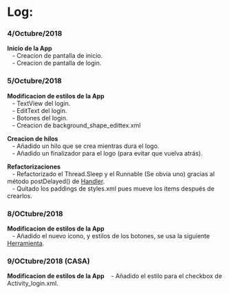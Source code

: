 # Log:

### 4/Octubre/2018

   **Inicio de la App**   
&nbsp;&nbsp; - Creacion de pantalla de inicio.  
&nbsp;&nbsp; - Creacion de pantalla de login.  

### 5/Octubre/2018  
   **Modificacion de estilos de la App**  
&nbsp;&nbsp; - TextView del login.  
&nbsp;&nbsp; - EditText del login.  
&nbsp;&nbsp; - Botones del login.  
&nbsp;&nbsp; - Creacion de background_shape_edittex.xml  

   **Creacion de hilos**  
&nbsp;&nbsp; - Añadido un hilo que se crea mientras dura el logo.  
&nbsp;&nbsp; - Añadido un finalizador para el logo (para evitar que vuelva atrás).  

   **Refactorizaciones**  
&nbsp;&nbsp; - Refactorizado el Thread.Sleep y el Runnable (Se obvia uno) gracias al método postDelayed() de [Handler](https://developer.android.com/reference/android/os/Handler).  
&nbsp;&nbsp; - Quitado los paddings de styles.xml pues mueve los items después de crearlos.  

### 8/OCtubre/2018
   **Modificacion de estilos de la App**  
&nbsp;&nbsp; - Añadido el nuevo icono, y estilos de los botones, se usa la siguiente [Herramienta](http://romannurik.github.io/AndroidAssetStudio/index.html).    
  
 ### 9/OCtubre/2018 (CASA)  
   **Modificacion de estilos de la App** 
&nbsp;&nbsp; - Añadido el estilo para el checkbox de Activity_login.xml.